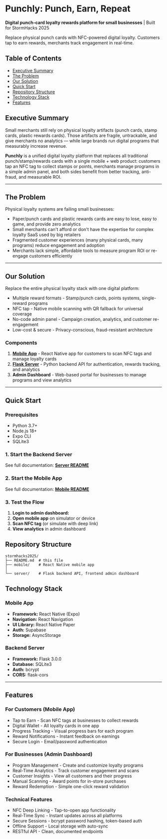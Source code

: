 # Punchly: Punch, Earn, Repeat

**Digital punch-card loyalty rewards platform for small businesses** | Built for StormHacks 2025 

Replace physical punch cards with NFC-powered digital loyalty. Customers tap to earn rewards, merchants track engagement in real-time.

## Table of Contents

- [Executive Summary](#executive-summary)
- [The Problem](#the-problem)
- [Our Solution](#our-solution)
- [Quick Start](#quick-start)
- [Repository Structure](#repository-structure)
- [Technology Stack](#technology-stack)
- [Features](#features)



## Executive Summary

Small merchants still rely on physical loyalty artifacts (punch cards, stamp cards, plastic rewards cards). Those artifacts are fragile, untrackable, and give merchants no analytics — while large brands run digital programs that measurably increase revenue.

**Punchly** is a unified digital loyalty platform that replaces all traditional punch/stamp/rewards cards with a single mobile + web product: customers tap an NFC tag to collect stamps or points, merchants manage programs in a simple admin panel, and both sides benefit from better tracking, anti-fraud, and measurable ROI.

---

## The Problem

Physical loyalty systems are failing small businesses:

- Paper/punch cards and plastic rewards cards are easy to lose, easy to game, and provide zero analytics
- Small merchants can't afford or don't have the expertise for complex loyalty SaaS used by big retailers
- Fragmented customer experiences (many physical cards, many programs) reduce engagement and adoption
- Merchants lack simple, affordable tools to measure program ROI or re-engage customers efficiently

---

## Our Solution

Replace the entire physical loyalty stack with one digital platform:

- Multiple reward formats - Stamp/punch cards, points systems, single-reward programs
- NFC tap - Native mobile scanning with QR fallback for universal coverage
- No-code admin panel - Campaign creation, analytics, and customer re-engagement
- Low-cost & secure - Privacy-conscious, fraud-resistant architecture


### Components

1. **[Mobile App](./mobile/)** - React Native app for customers to scan NFC tags and manage loyalty cards
2. **[Flask Server](./server/)** - Python backend API for authentication, rewards tracking, and analytics
3. **Admin Dashboard** - Web-based portal for businesses to manage programs and view analytics

---

## Quick Start

### Prerequisites

- Python 3.7+
- Node.js 18+
- Expo CLI
- SQLite3

### 1. Start the Backend Server
See full documentation: **[Server README](./server/README.md)**

### 2. Start the Mobile App
See full documentation: **[Mobile README](./mobile/README.md)**

### 3. Test the Flow
1. **Login to admin dashboard:**
2. **Open mobile app** on simulator or device
3. **Scan NFC tag** (or simulate with deep link)
4. **View analytics** in admin dashboard


## Repository Structure

```
stormhacks2025/
├── README.md  # this file
├── mobile/    # React Native mobile app
│
└── server/    # Flask backend API, frontend admin dashboard
```

## Technology Stack

### Mobile App
- **Framework:** React Native (Expo)
- **Navigation:** React Navigation
- **UI Library:** React Native Paper
- **Auth:** Supabase
- **Storage:** AsyncStorage

### Backend Server
- **Framework:** Flask 3.0.0
- **Database:** SQLite3
- **Auth:** bcrypt
- **CORS:** flask-cors

---

## Features

### For Customers (Mobile App)

- Tap to Earn - Scan NFC tags at businesses to collect rewards
- Digital Wallet - All loyalty cards in one app
- Progress Tracking - Visual progress bars for each program
- Reward Notifications - Instant feedback on earnings
- Secure Login - Email/password authentication

### For Businesses (Admin Dashboard)

- Program Management - Create and customize loyalty programs
- Real-Time Analytics - Track customer engagement and scans
- Customer Insights - View all customers and their progress
- Manual Scanning - Award points for in-store purchases
- Reward Redemption - Simple one-click reward validation

### Technical Features

- NFC Deep Linking - Tap-to-open app functionality
- Real-Time Sync - Instant updates across all platforms
- Secure Sessions - bcrypt password hashing, token-based auth
- Offline Support - Local storage with auto-sync
- RESTful API - Clean, documented endpoints